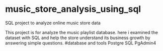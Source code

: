 # music_store_analysis_using_sql
SQL project to analyze online music store data

This project is for  analyze the music playlist database. here i examined the dataset with SQL and help the store understand its business growth by answering simple questions.
#database and tools
Postgre SQL
PgAdmin4
